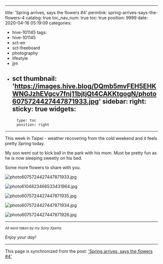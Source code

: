 
---
title: 'Spring arrives, says the flowers #4'
permlink: spring-arrives-says-the-flowers-4
catalog: true
toc_nav_num: true
toc: true
position: 9999
date: 2020-04-16 05:19:09
categories:
- hive-101145
tags:
- hive-101145
- sct-en
- sct-freeboard
- photography
- lifestyle
- jjm
- sct
thumbnail: 'https://images.hive.blog/DQmb5mvFEH5EHKWNGJzhEVgcv7fnj11bjtjQt4CAKKtgogN/photo6075724427447871933.jpg'
sidebar:
    right:
        sticky: true
widgets:
    -
        type: toc
        position: right
---


This week in Taipei - weather recovering from the cold weekend and it feels pretty *Spring* today.

My son went out to kick ball in the park with his mom. Must be pretty fun as he is now sleeping sweetly on his bed.

Some more flowers to share with you.


![photo6075724427447871933.jpg](https://images.hive.blog/DQmb5mvFEH5EHKWNGJzhEVgcv7fnj11bjtjQt4CAKKtgogN/photo6075724427447871933.jpg)

![photo6104823466533431964.jpg](https://images.hive.blog/DQmaah3t3qr9i9SdztrjZE4bJrwn9XZNQwA4n7tfVyz3PBp/photo6104823466533431964.jpg)

![photo6075724427447871935.jpg](https://images.hive.blog/DQmRh5c2kY4pBjXUWXMDZC9ZPX4Av5gYE6kUen3wtWNY35u/photo6075724427447871935.jpg)

![photo6075724427447871934.jpg](https://images.hive.blog/DQmY5p9uYnUaKqnnp5GaFNk7uNMviPrnGyNoGGB1AbMM6sA/photo6075724427447871934.jpg)

![photo6075724427447871928.jpg](https://images.hive.blog/DQmNiJu257k1XACeTi6tBGcii1wdBDPdncEqv2uLudUtimp/photo6075724427447871928.jpg)


*****

<sub>*All were taken by my Sony Xperia.*</sub>

*Enjoy your day!*

- - -

This page is synchronized from the post: ['Spring arrives, says the flowers #4'](https://steemit.com/@deanliu/spring-arrives-says-the-flowers-4)
